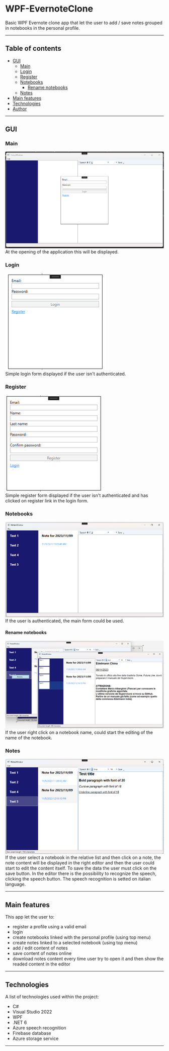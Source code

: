 # WPF-EvernoteClone
Basic WPF Evernote clone app that let the user to add / save notes grouped in notebooks in the personal profile.
***

## Table of contents
- [GUI](#gui)
  - [Main](#main)
  - [Login](#login)
  - [Register](#register)
  - [Notebooks](#notebooks)
    - [Rename notebooks](#rename-notebooks)
  - [Notes](#notes)
- [Main features](#main-features)
- [Technologies](#technologies)
- [Author](#author)
***

## GUI
### Main
![](/Screenshots/Main.png)
<br />At the opening of the application this will be displayed.

### Login 
![](/Screenshots/Login.png)
<br />Simple login form displayed if the user isn't authenticated.

### Register
![](/Screenshots/Register.png)
<br />Simple register form displayed if the user isn't authenticated and has clicked on register link in the login form.

### Notebooks
![](/Screenshots/Notebooks.png)
<br />If the user is authenticated, the main form could be used.

#### Rename notebooks
![](/Screenshots/Rename.png)
<br />If the user right click on a notebook name, could start the editing of the name of the notebook.

### Notes
![](/Screenshots/Notes.png)
<br />If the user select a notebook in the relative list and then click on a note, the note content will be displayed in the right editor and then the user could start to edit the content itself.
To save the data the user must click on the save button.
In the editor there is the possibility to recognize the speech, clicking the speech button.
The speech recognition is setted on italian language.

***

## Main features
This app let the user to:
* register a profile using a valid email
* login
* create notebooks linked with the personal profile (using top menu)
* create notes linked to a selected notebook (using top menu)
* add / edit content of notes
* save content of notes online
* download notes content every time user try to open it and then show the readed content in the editor
***

## Technologies
A list of technologies used within the project:
* C#
* Visual Studio 2022
* WPF
* .NET 6
* Azure speech recognition
* Firebase database
* Azure storage service
***
